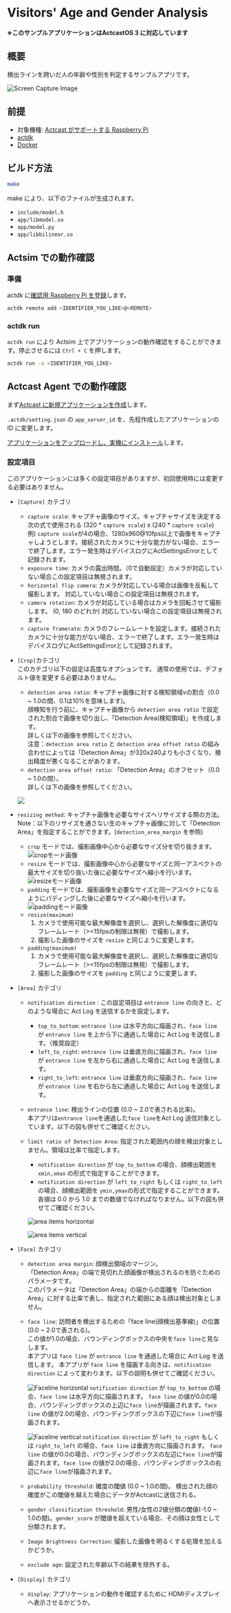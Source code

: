 # Visitors' Age and Gender Analysis

**※このサンプルアプリケーションはActcastOS 3 に対応しています**

## 概要

検出ラインを跨いだ人の年齢や性別を判定するサンプルアプリです。

![Screen Capture Image](https://actcast-app-readme-static.s3-ap-northeast-1.amazonaws.com/visitors-attrs/screen_capture.png?versionId=SD2nSikJo8AHcPlrCWT779HSI7bWuLFZ "Screen Capture")

## 前提

- 対象機種: [Actcast がサポートする Raspberry Pi](https://actcast.io/docs/ja/SupportedDevices/RaspberryPi/)
- [actdk](https://actcast.io/docs/ja/ForVendor/ApplicationDevelopment/GettingStarted/ActDK/)
- [Docker](https://www.docker.com/)

## ビルド方法

```bash
make 
```

make により、以下のファイルが生成されます。

- `include/model.h`
- `app/libmodel.so` 
- `app/model.py`
- `app/libbilinear.so`

## Actsim での動作確認

### 準備

actdk に[確認用 Raspberry Pi を登録](https://actcast.io/docs/ja/ForVendor/ApplicationDevelopment/GettingStarted/TestInLocalDevice/#%e7%a2%ba%e8%aa%8d%e7%94%a8-raspberry-pi-%e3%81%ae%e7%99%bb%e9%8c%b2)します。

```bash
actdk remote add <IDENTIFIER_YOU_LIKE>@<REMOTE>
```

### actdk run

`actdk run` により Actsim 上でアプリケーションの動作確認をすることができます。停止させるには `Ctrl + C` を押します。

```bash
actdk run -a <IDENTIFIER_YOU_LIKE>
```

## Actcast Agent での動作確認

まず[Actcast に新規アプリケーションを作成](https://actcast.io/docs/ja/ForVendor/ApplicationDevelopment/GettingStarted/CreateProject/)します。

`.actdk/setting.json` の `app_server_id` を、先程作成したアプリケーションの ID に変更します。

[アプリケーションをアップロードし、実機にインストール](https://actcast.io/docs/ja/ForVendor/ApplicationDevelopment/GettingStarted/TestViaActcast/)します。

### 設定項目

このアプリケーションには多くの設定項目がありますが、初回使用時には変更する必要はありません。

* `[Capture]` カテゴリ  
    * `capture scale`: キャプチャ画像のサイズ。キャプチャサイズを決定する次の式で使用される (320 \* `capture scale`) x (240 \* `capture scale`)  
    例) `capture scale`が4の場合、1280x960@10fps以上で画像をキャプチャしようとします。接続されたカメラに十分な能力がない場合、エラーで終了します。エラー発生時はデバイスログにActSettingsErrorとして記録されます。
    * `exposure time`: カメラの露出時間。（0で自動設定）カメラが対応していない場合この設定項目は無視されます。
    * `horizontal flip camera`: カメラが対応している場合は画像を反転して撮影します。 対応していない場合この設定項目は無視されます。
    * `camera rotation`: カメラが対応している場合はカメラを回転させて撮影します。 (0, 180 のどれか) 対応していない場合この設定項目は無視されます。
    * `capture framerate`: カメラのフレームレートを設定します。接続されたカメラに十分な能力がない場合、エラーで終了します。エラー発生時はデバイスログにActSettingsErrorとして記録されます。
* `[Crop]`カテゴリ  
このカテゴリ以下の設定は高度なオプションです。
通常の使用では、デフォルト値を変更する必要はありません。
   * `detection area ratio`: キャプチャ画像に対する検知領域vの割合（0.0 ~ 1.0の間、0.1は10%を意味します)。  
      顔検知を行う前に、キャプチャ画像から `detection area ratio` で設定された割合で画像を切り出し、「Detection Area(検知領域)」を作成します。  
      詳しくは下の画像を参照してください。  
      注意：`detection area ratio` と `detection area offset ratio` の組み合わせによっては「Detection Area」が320x240よりも小さくなり、検出精度が悪くなることがあります。
   * `detection area offset ratio`: 「Detection Area」のオフセット（0.0 ~ 1.0の間）。  
      詳しくは下の画像を参照してください。  
    
   ![](https://actcast-app-readme-static.s3-ap-northeast-1.amazonaws.com/visitors-attrs/detection_area_ratio.svg?versionId=MttstheydDlL6enkPEmnMVB2DiJQuc9w)

* `resizing method`: キャプチャ画像を必要なサイズへリサイズする際の方法。
    Note：以下のリサイズを通さない生のキャプチャ画像に対して「Detection Area」を指定することができます。(`detection_area_margin` を参照)
    * `crop` モードでは、撮影画像中心から必要なサイズ分を切り抜きます。
      ![cropモード画像](https://actcast-app-readme-static.s3-ap-northeast-1.amazonaws.com/common/resizing_method/resizing_method-crop.svg?versionId=11frKZkF.1KGGzYBJWhg4TdqeUTEIw0i "cropモード")
    * `resize` モードでは、撮影画像中心から必要なサイズと同一アスペクトの最大サイズを切り抜いた後に必要なサイズへ縮小を行います。
      ![resizeモード画像](https://actcast-app-readme-static.s3-ap-northeast-1.amazonaws.com/common/resizing_method/resizing_method-resize.svg?versionId=YxE5ZC5YHJOeEY2D8l2ospJhDArrKo2y "resizeモード")
    * `padding` モードでは、撮影画像を必要なサイズと同一アスペクトになるようにパディングした後に必要なサイズへ縮小を行います。
      ![paddingモード画像](https://actcast-app-readme-static.s3-ap-northeast-1.amazonaws.com/common/resizing_method/resizing_method-padding.svg?versionId=g4pIvKs9QAiz7p2W_AE.k8T1qK6.wb0T "paddingモード")
    * `resize(maximum)`
      1. カメラで使用可能な最大解像度を選択し、選択した解像度に適切なフレームレート（>=15fpsの制限は無視）で撮影します。
      2. 撮影した画像のサイズを `resize` と同じように変更します。
    * `padding(maximum)`
      1. カメラで使用可能な最大解像度を選択し、選択した解像度に適切なフレームレート（>=15fpsの制限は無視）で撮影します。
      2. 撮影した画像のサイズを `padding` と同じように変更します。

* `[Area]` カテゴリ
    * `notification direction` : この設定項目は `entrance line` の向きと、どのような場合に Act Log を送信するかを設定します。
       * `top_to_bottom`: `entrance line` は水平方向に描画され、`face line` が `entrance line` を上から下に通過した場合に Act Log を送信します。（推奨設定）
       * `left_to_right`: `entrance line` は垂直方向に描画され、`face line` が `entrance line` を左から右に通過した場合に Act Log を送信します。
       * `right_to_left`: `entrance line` は垂直方向に描画され、`face line` が `entrance line` を右から左に通過した場合に Act Log を送信します。
    * `entrance line`: 検出ラインの位置 (0.0 ~ 2.0で表される比率)。   
      本アプリは`entrance line`を通過した`face line`をAct Log 送信対象としています。以下の図も併せてご確認ください。
    * `limit ratio of Detection Area`: 指定された範囲内の顔を検出対象としません。領域は比率で指定します。
       * `notification direction` が `top_to_bottom` の場合、顔検出範囲を `xmin,xmax` の形式で指定することができます。
       * `notification direction` が `left_to_right` もしくは `right_to_left` の場合、顔検出範囲を `ymin,ymax`の形式で指定することができます。
      各値は 0.0 から 1.0 までの数値でなければなりません。以下の図も併せてご確認ください。

      ![area items horizontal](https://actcast.io/usercontent/a48abe91-2f07-4cd9-8418-03069ffc2da4.svg)
      
      ![area items vertical](https://actcast.io/usercontent/b1de5048-2cc1-4bfc-865a-f78886d620be.svg)

* `[Face]` カテゴリ
    * `detection area margin`: 顔検出領域のマージン。  
      「Detection Area」の端で見切れた顔画像が検出されるのを防ぐためのパラメータです。  
      このパラメータは「Detection Area」の端からの距離を「Detection Area」に対する比率で表し、指定された範囲にある顔は検出対象としません。

    * `face line`: 訪問者を検出するための「face line(顔検出基準線)」の位置(0.0 ~ 2.0で表される)。  
      この値が1.0の場合、バウンディングボックスの中央を`face line`と見なします。  
      本アプリは `face line` が  `entrance line` を通過した場合に Act Log を送信します。
      本アプリが `face line` を描画する向きは、`notification direction` によって変わります。以下の説明も併せてご確認ください。
      
      ![Faceline horizontal](https://actcast.io/usercontent/bb9d8ab1-e393-4910-82e3-6c43c2a28d9d.svg)
      `notification direction` が `top_to_bottom` の場合、`face line` は水平方向に描画されます。
      `face line` の値が0.0の場合、バウンディングボックスの上辺に`face line`が描画されます。`face line` の値が2.0の場合、バウンディングボックスの下辺に`face line`が描画されます。

      ![Faceline vertical](https://actcast.io/usercontent/0e111222-6ba3-4f5a-8c0d-323c569262cc.svg)
      `notification direction` が `left_to_right` もしくは `right_to_left` の場合、`face line` は垂直方向に描画されます。
      `face line` の値が0.0の場合、バウンディングボックスの左辺に`face line`が描画されます。`face line` の値が2.0の場合、バウンディングボックスの右辺に`face line`が描画されます。
      
    * `probability threshold`: 確度の閾値 (0.0 ~ 1.0の間)。 検出された顔の確度がこの閾値を越えた場合にデータがActcastに送信される。
    * `gender classification threshold`: 男性/女性の2値分類の閾値(-1.0 ~ 1.0の間)。`gender_score` が閾値を超えている場合、その顔は女性として分類されます。
    * `Image Brightness Correction`: 撮影した画像を明るくする処理を加えるかどうか。
    * `exclude age`: 設定された年齢以下の結果を除外する。
* `[Display]` カテゴリ
    * `display`: アプリケーションの動作を確認するために HDMIディスプレイへ表示させるかどうか。
